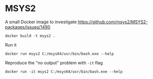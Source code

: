 # MSYS2

A small Docker image to investigate https://github.com/msys2/MSYS2-packages/issues/1490

```
docker build -t msys2 .
```

Run it 

```
docker run msys2 C:/msys64/usr/bin/bash.exe --help
```

Reproduce the "no output" problem with `-it` flag

```
docker run -it msys2 C:/msys64/usr/bin/bash.exe --help
```
